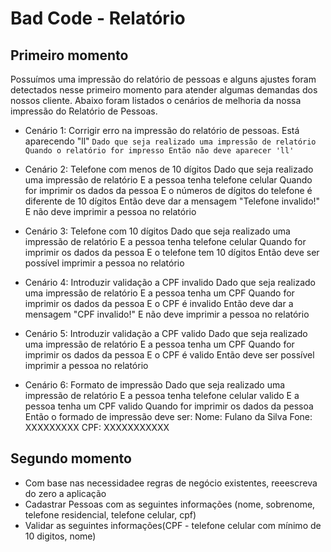 # Bad Code - Relatório

## Primeiro momento
Possuímos uma impressão do relatório de pessoas e alguns ajustes foram detectados
nesse primeiro momento para atender algumas demandas dos nossos cliente. 
Abaixo foram listados o cenários de melhoria da nossa impressão do Relatório de Pessoas.

* Cenário 1: Corrigir erro na impressão do relatório de pessoas. Está aparecendo "ll"
``Dado que seja realizado uma impressão de relatório 
Quando o relatório for impresso
Então não deve aparecer 'll'``

* Cenário 2: Telefone com menos de 10 dígitos
Dado que seja realizado uma impressão de relatório 
 E a pessoa tenha telefone celular 
Quando for imprimir os dados da pessoa 
 E o números de dígitos do telefone é diferente de 10 dígitos
Então deve dar a mensagem "Telefone invalido!"
 E não deve imprimir a pessoa no relatório

* Cenário 3: Telefone com 10 dígitos
Dado que seja realizado uma impressão de relatório 
 E a pessoa tenha telefone celular 
Quando for imprimir os dados da pessoa 
 E o telefone tem 10 dígitos
Então deve ser possível imprimir a pessoa no relatório
 
* Cenário 4: Introduzir validação a CPF invalido
Dado que seja realizado uma impressão de relatório
 E a pessoa tenha um CPF
Quando for imprimir os dados da pessoa 
 E o CPF é invalido
Então deve dar a mensagem "CPF invalido!"
 E não deve imprimir a pessoa no relatório
 
* Cenário 5: Introduzir validação a CPF valido
Dado que seja realizado uma impressão de relatório
 E a pessoa tenha um CPF
Quando for imprimir os dados da pessoa 
 E o CPF é valido
Então deve ser possível imprimir a pessoa no relatório

* Cenário 6: Formato de impressão 
Dado que seja realizado uma impressão de relatório 
 E a pessoa tenha telefone celular valido
 E a pessoa tenha um CPF valido
Quando for imprimir os dados da pessoa 
Então o formado de impressão deve ser:
Nome: Fulano da Silva
Fone: XXXXXXXXX
CPF: XXXXXXXXXXX

## Segundo momento
* Com base nas necessidadee regras de negócio existentes, reeescreva do zero a aplicação
* Cadastrar Pessoas com as seguintes informações (nome, sobrenome, telefone residencial, telefone celular, cpf)
* Validar as seguintes informações(CPF - telefone celular com mínimo de 10 digitos, nome)


